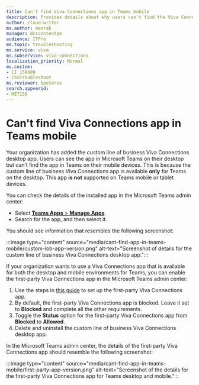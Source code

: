 ```yaml
---
title: Can't find Viva Connections app in Teams mobile
description: Provides details about why users can't find the Viva Connections app on Teams mobile.
author: cloud-writer
ms.author: meerak
manager: dcscontentpm
audience: ITPro 
ms.topic: troubleshooting 
ms.service: viva
ms.subservice: viva-connections
localization_priority: Normal
ms.custom: 
- CI 159609
- CSSTroubleshoot
ms.reviewer: bpeterse
search.appverid: 
- MET150
---
```


# Can't find Viva Connections app in Teams mobile

Your organization has added the custom line of business Viva Connections desktop app. Users can see the app in Microsoft Teams on their desktop but can’t find the app in Teams on their mobile devices. This is because the custom line of business Viva Connections app is available **only** for Teams on the desktop. This app **is not** supported on Teams mobile or tablet devices.

You can check the details of the installed app in the Microsoft Teams admin center:

- Select [**Teams Apps** > **Manage Apps**](https://admin.teams.microsoft.com/policies/manage-apps).
- Search for the app, and then select it.

You should see information that resembles the following screenshot:

:::image type="content" source="media/cant-find-app-in-teams-mobile/custom-lob-app-version.png" alt-text="Screenshot of details for the custom line of business Viva Connections desktop app.":::

If your organization wants to use a Viva Connections app that is available for both the desktop and mobile environments for Teams, you can enable the first-party Viva Connections app in the Microsoft Teams admin center:

1. Use the steps in [this guide](/connections/guide-to-setting-up-viva-connections#step-6-enable-the-viva-connections-app-in-the-microsoft-teams-admin-center) to set up the first-party Viva Connections app.
2. By default, the first-party Viva Connections app is blocked. Leave it set to **Blocked** and complete all the other requirements.
3. Toggle the **Status** option for the first-party Viva Connections app from **Blocked** to **Allowed**.
4. Delete and uninstall the custom line of business Viva Connections desktop app.

In the Microsoft Teams admin center, the details of the first-party Viva Connections app should resemble the following screenshot:

:::image type="content" source="media/cant-find-app-in-teams-mobile/first-party-app-version.png" alt-text="Screenshot of the details for the first-party Viva Connections app for Teams desktop and mobile.":::
